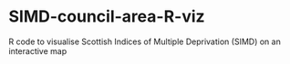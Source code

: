 # SIMD-council-area-R-viz
R code to visualise Scottish Indices of Multiple Deprivation (SIMD) on an interactive map
